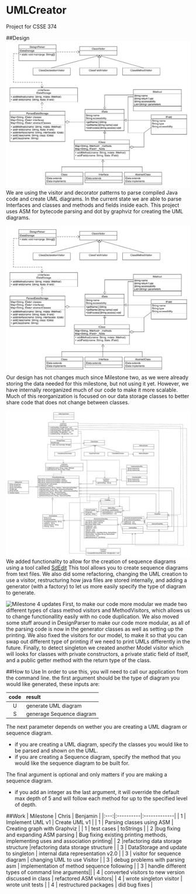 # UMLCreator
Project for CSSE 374

##Design
![Our UML Design!](./MS1_Turnin/ProjectUML_actual.png)
We are using the visitor and decorator patterns to parse compiled Java code and create UML diagrams.  In the current state we are able to parse Interfaces and classes and methods and fields inside each.
This project uses ASM for bytecode parsing and dot by graphviz for creating the UML diagrams.

![Milestone 2 updates](./MS2_Turnin/ProjectUML_actual.png)
Our design has not changes much since Milestone two, as we were already storing the data needed for this milestone, but not using it yet. However, we have internally reorganized much of our code to make it more scalable. Much of this reorganization is focused on our data storage classes to better share code that does not change between classes. 

![Milestone 3 updates](./MS3_Turnin/UMLClass_MS3.jpg)
We added functionality to allow for the creation of sequence diagrams using a tool called [SdEdit](http://sdedit.sourceforge.net/) This tool allows you to create sequence diagrams from text files.  We also did some refactoring, changing the UML creation to use a visitor, restructuring how java files are stored internally, and adding a generator (with a factory) to let us more easily specify the type of diagram to generate.

![Milestone 4 updates](./MS4_Turnin/MS4_turnin/UMLClass_MS4.jpg)
First, to make our code more modular we made two different types of class method visitors and MethodVisitors, which allows us to change functionallity easily with no code duplication. We also moved some stuff around in DesignParser to make our code more modular, as all of the parsing code is now in the generator classes as well as setting up the printing.
We also fixed the visitors for our model, to make it so that you can swap out different type of printing if we need to print UMLs differently in the future.
Finally, to detect singleton we created another Model visitor which will looks for classes with private constructors, a private static field of itself, and a public getter method with the return type of the class. 

##How to Use
In order to use this, you will need to call our application from the command line.
the first argument should be the type of diagram you would like generated, these inputs are:

| code | result |
|:---:|:---|
| U | generate UML diagram |
| S | generage Sequence diagram |

The next parameter depends on wether you are creating a UML diagram or sequence diagram.
* if you are creating a UML diagram, specify the classes you would like to be parsed and shown on the UML.
* if you are creating a Sequence diagram, specify the method that you would like the sequence diagram to be built for.

The final argument is optional and only matters if you are making a sequence diagram.  
* if you add an integer as the last argument, it will override the default max depth of 5 and will follow each method for up to the specified level of depth.

##Work
| Milestone | Chris  |      Benjamin  |
|:---:|:----------|:-------------|
| 1 | Implement UML v1 |  Create UML v1 | 
| 1 | Parsing classes using ASM | Creating graph with Graphviz |
| 1 | test cases | toStrings |
| 2 |bug fixing and expanding ASM parsing | Bug fixing existing printing methods, implementing uses and association printing|
| 2 |refactoring data storage structure |refactoring data storage structure |
| 3 | DataStorage and update to singleton | internal data representation v2.0 |
| 3 | visitor for sequence diagram | changing UML to use Visitor |
| 3 | debug problems with parsing asm | implementation of method sequence following |
| 3 | handle different types of command line arguments||
| 4 | converted visitors to new version discussed in class | refactored ASM visitors|
| 4 | wrote singleton visitor | wrote unit tests |
| 4 | restructured packages | did bug fixes | 

